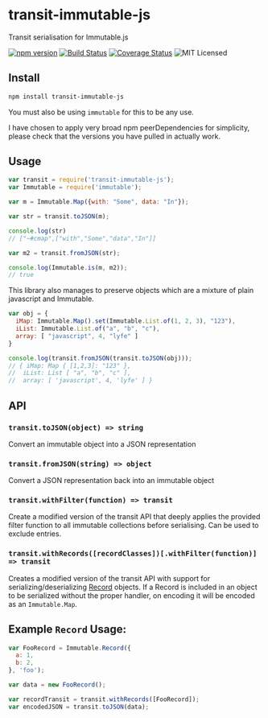# transit-immutable-js

Transit serialisation for Immutable.js

[![npm version](https://img.shields.io/npm/v/transit-immutable-js.svg)](https://www.npmjs.com/package/transit-immutable-js) [![Build Status](https://img.shields.io/travis/glenjamin/transit-immutable-js/master.svg)](https://travis-ci.org/glenjamin/transit-immutable-js) [![Coverage Status](https://coveralls.io/repos/glenjamin/transit-immutable-js/badge.svg?branch=master)](https://coveralls.io/r/glenjamin/transit-immutable-js?branch=master) ![MIT Licensed](https://img.shields.io/npm/l/transit-immutable-js.svg)

## Install

```sh
npm install transit-immutable-js
```

You must also be using `immutable` for this to be any use.

I have chosen to apply very broad npm peerDependencies for simplicity, please check that the versions you have pulled in actually work.

## Usage

```js
var transit = require('transit-immutable-js');
var Immutable = require('immutable');

var m = Immutable.Map({with: "Some", data: "In"});

var str = transit.toJSON(m);

console.log(str)
// ["~#cmap",["with","Some","data","In"]]

var m2 = transit.fromJSON(str);

console.log(Immutable.is(m, m2));
// true
```

This library also manages to preserve objects which are a mixture of plain javascript and Immutable.

```js
var obj = {
  iMap: Immutable.Map().set(Immutable.List.of(1, 2, 3), "123"),
  iList: Immutable.List.of("a", "b", "c"),
  array: [ "javascript", 4, "lyfe" ]
}

console.log(transit.fromJSON(transit.toJSON(obj)));
// { iMap: Map { [1,2,3]: "123" },
//  iList: List [ "a", "b", "c" ],
//  array: [ 'javascript', 4, 'lyfe' ] }
```

## API

### `transit.toJSON(object) => string`

Convert an immutable object into a JSON representation

### `transit.fromJSON(string) => object`

Convert a JSON representation back into an immutable object

### `transit.withFilter(function) => transit`

Create a modified version of the transit API that deeply applies the provided filter function to all immutable collections before serialising. Can be used to exclude entries.

### `transit.withRecords([recordClasses])[.withFilter(function)] => transit`

Creates a modified version of the transit API with support for serializing/deserializing [Record](https://facebook.github.io/immutable-js/docs/#/) objects. If a Record is included in an object to be serialized without the proper handler, on encoding it will be encoded as an `Immutable.Map`.

## Example `Record` Usage:

```js
var FooRecord = Immutable.Record({
  a: 1,
  b: 2,
}, 'foo');

var data = new FooRecord();

var recordTransit = transit.withRecords([FooRecord]);
var encodedJSON = transit.toJSON(data);
```
